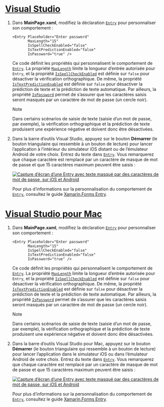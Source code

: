 # <a name="visual-studiotabvswin"></a>[Visual Studio](#tab/vswin)

1. Dans **MainPage.xaml**, modifiez la déclaration [`Entry`](xref:Xamarin.Forms.Entry) pour personnaliser son comportement :

    ```xaml
    <Entry Placeholder="Enter password"
           MaxLength="15"
           IsSpellCheckEnabled="false"
           IsTextPredictionEnabled="false"
           IsPassword="true" />
    ```

    Ce code définit les propriétés qui personnalisent le comportement de [`Entry`](xref:Xamarin.Forms.Entry). La propriété [`MaxLength`](xref:Xamarin.Forms.InputView.MaxLength) limite la longueur d’entrée autorisée pour `Entry`, et la propriété [`IsSpellCheckEnabled`](xref:Xamarin.Forms.InputView.IsSpellCheckEnabled) est définie sur `false` pour désactiver la vérification orthographique. De même, la propriété [`IsTextPredictionEnabled`](xref:Xamarin.Forms.Entry.IsTextPredictionEnabled) est définie sur `false` pour désactiver la prédiction de texte et la prédiction de texte automatique. Par ailleurs, la propriété [`IsPassword`](xref:Xamarin.Forms.Entry.IsPassword) permet de s’assurer que les caractères saisis seront masqués par un caractère de mot de passe (un cercle noir).

    > [!NOTE]
    > Dans certains scénarios de saisie de texte (saisie d’un mot de passe, par exemple), la vérification orthographique et la prédiction de texte produisent une expérience négative et doivent donc être désactivées.

1. Dans la barre d’outils Visual Studio, appuyez sur le bouton **Démarrer** (le bouton triangulaire qui ressemble à un bouton de lecture) pour lancer l’application à l’intérieur du simulateur iOS distant ou de l’émulateur Android de votre choix. Entrez du texte dans [`Entry`](xref:Xamarin.Forms.Entry). Vous remarquerez que chaque caractère est remplacé par un caractère de masque de mot de passe et que 15 caractères maximum peuvent être saisis :

    [![Capture d’écran d’une Entry avec texte masqué par des caractères de mot de passe, sur iOS et Android](../images/customize-behavior.png "Entry avec caractères de mot de passe masqués")](../images/customize-behavior-large.png#lightbox "Entry avec caractères de mot de passe masqués")

    Pour plus d’informations sur la personnalisation du comportement de [`Entry`](xref:Xamarin.Forms.Entry), consultez le guide [Xamarin.Forms Entry](~/xamarin-forms/user-interface/text/entry.md).

# <a name="visual-studio-for-mactabvsmac"></a>[Visual Studio pour Mac](#tab/vsmac)

1. Dans **MainPage.xaml**, modifiez la déclaration [`Entry`](xref:Xamarin.Forms.Entry) pour personnaliser son comportement :

    ```xaml
    <Entry Placeholder="Enter password"
           MaxLength="15"
           IsSpellCheckEnabled="false"
           IsTextPredictionEnabled="false"
           IsPassword="true" />
    ```

    Ce code définit les propriétés qui personnalisent le comportement de [`Entry`](xref:Xamarin.Forms.Entry). La propriété [`MaxLength`](xref:Xamarin.Forms.InputView.MaxLength) limite la longueur d’entrée autorisée pour `Entry`, et la propriété [`IsSpellCheckEnabled`](xref:Xamarin.Forms.InputView.IsSpellCheckEnabled) est définie sur `false` pour désactiver la vérification orthographique. De même, la propriété [`IsTextPredictionEnabled`](xref:Xamarin.Forms.Entry.IsTextPredictionEnabled) est définie sur `false` pour désactiver la prédiction de texte et la prédiction de texte automatique. Par ailleurs, la propriété [`IsPassword`](xref:Xamarin.Forms.Entry.IsPassword) permet de s’assurer que les caractères saisis seront masqués par un caractère de mot de passe (un cercle noir).

    > [!NOTE]
    > Dans certains scénarios de saisie de texte (saisie d’un mot de passe, par exemple), la vérification orthographique et la prédiction de texte produisent une expérience négative et doivent donc être désactivées.

1. Dans la barre d’outils Visual Studio pour Mac, appuyez sur le bouton **Démarrer** (le bouton triangulaire qui ressemble à un bouton de lecture) pour lancer l’application dans le simulateur iOS ou dans l’émulateur Android de votre choix. Entrez du texte dans [`Entry`](xref:Xamarin.Forms.Entry). Vous remarquerez que chaque caractère est remplacé par un caractère de masque de mot de passe et que 15 caractères maximum peuvent être saisis :

    [![Capture d’écran d’une Entry avec texte masqué par des caractères de mot de passe, sur iOS et Android](../images/customize-behavior.png "Entry avec caractères de mot de passe masqués")](../images/customize-behavior-large.png#lightbox "Entry avec caractères de mot de passe masqués")

    Pour plus d’informations sur la personnalisation du comportement de [`Entry`](xref:Xamarin.Forms.Entry), consultez le guide [Xamarin.Forms Entry](~/xamarin-forms/user-interface/text/entry.md).
